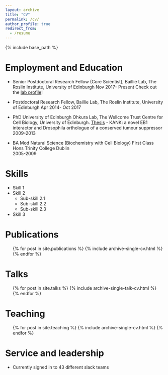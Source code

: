 ```yaml
---
layout: archive
title: "CV"
permalink: /cv/
author_profile: true
redirect_from:
  - /resume
---
```


{% include base_path %}

Employment and Education
======

* Senior Postdoctoral Research Fellow (Core Scientist), 
  Baillie Lab, The Roslin Institute, University of Edinburgh
  Nov 2017- Present
  Check out the [lab profile](https://baillielab.net/people/)!

* Postdoctoral Research Fellow,
  Baillie Lab, The Roslin Institute, University of Edinburgh
  Apr 2014- Oct 2017

* PhD University of Edinburgh
  Ohkura Lab, The Wellcome Trust Centre for Cell Biology, University of Edinburgh.
  [Thesis](https://era.ed.ac.uk/handle/1842/8989?show=full) - KANK: a novel EB1 interactor and Drosophila orthologue of a conserved tumour suppressor 
  2009-2013

* BA Mod Natural Science (Biochemistry with Cell Biology)
  First Class Hons 
  Trinity College Dublin            
  2005-2009

  
Skills
======
* Skill 1
* Skill 2
  * Sub-skill 2.1
  * Sub-skill 2.2
  * Sub-skill 2.3
* Skill 3

Publications
======
  <ul>{% for post in site.publications %}
    {% include archive-single-cv.html %}
  {% endfor %}</ul>
  
Talks
======
  <ul>{% for post in site.talks %}
    {% include archive-single-talk-cv.html %}
  {% endfor %}</ul>
  
Teaching
======
  <ul>{% for post in site.teaching %}
    {% include archive-single-cv.html %}
  {% endfor %}</ul>
  
Service and leadership
======
* Currently signed in to 43 different slack teams
